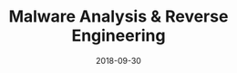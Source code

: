 ---
title: "Malware Analysis & Reverse Engineering"
collection: teaching
sem: "Fall 2018"
role: "Teaching Assistant"
date: 2018-09-30
location: "Columbia University"
---